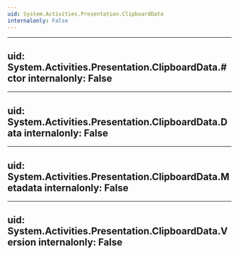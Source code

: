 ```yaml
---
uid: System.Activities.Presentation.ClipboardData
internalonly: False
---
```


---
uid: System.Activities.Presentation.ClipboardData.#ctor
internalonly: False
---

---
uid: System.Activities.Presentation.ClipboardData.Data
internalonly: False
---

---
uid: System.Activities.Presentation.ClipboardData.Metadata
internalonly: False
---

---
uid: System.Activities.Presentation.ClipboardData.Version
internalonly: False
---
